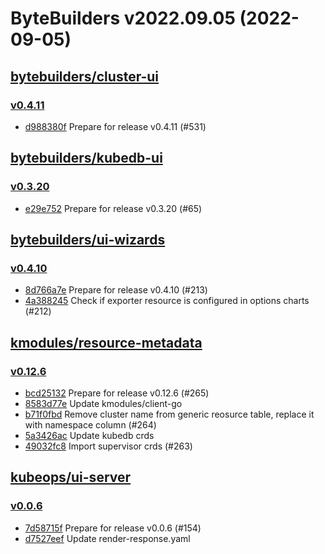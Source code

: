 # ByteBuilders v2022.09.05 (2022-09-05)


## [bytebuilders/cluster-ui](https://github.com/bytebuilders/cluster-ui)

### [v0.4.11](https://github.com/bytebuilders/cluster-ui/releases/tag/v0.4.11)

- [d988380f](https://github.com/bytebuilders/cluster-ui/commit/d988380f) Prepare for release v0.4.11 (#531)



## [bytebuilders/kubedb-ui](https://github.com/bytebuilders/kubedb-ui)

### [v0.3.20](https://github.com/bytebuilders/kubedb-ui/releases/tag/v0.3.20)

- [e29e752](https://github.com/bytebuilders/kubedb-ui/commit/e29e752) Prepare for release v0.3.20 (#65)



## [bytebuilders/ui-wizards](https://github.com/bytebuilders/ui-wizards)

### [v0.4.10](https://github.com/bytebuilders/ui-wizards/releases/tag/v0.4.10)

- [8d766a7e](https://github.com/bytebuilders/ui-wizards/commit/8d766a7e) Prepare for release v0.4.10 (#213)
- [4a388245](https://github.com/bytebuilders/ui-wizards/commit/4a388245) Check if exporter resource is configured in options charts (#212)



## [kmodules/resource-metadata](https://github.com/kmodules/resource-metadata)

### [v0.12.6](https://github.com/kmodules/resource-metadata/releases/tag/v0.12.6)

- [bcd25132](https://github.com/kmodules/resource-metadata/commit/bcd25132) Prepare for release v0.12.6 (#265)
- [8583d77e](https://github.com/kmodules/resource-metadata/commit/8583d77e) Update kmodules/client-go
- [b71f0fbd](https://github.com/kmodules/resource-metadata/commit/b71f0fbd) Remove cluster name from generic reosurce table, replace it with namespace column (#264)
- [5a3426ac](https://github.com/kmodules/resource-metadata/commit/5a3426ac) Update kubedb crds
- [49032fc8](https://github.com/kmodules/resource-metadata/commit/49032fc8) Import supervisor crds (#263)



## [kubeops/ui-server](https://github.com/kubeops/ui-server)

### [v0.0.6](https://github.com/kubeops/ui-server/releases/tag/v0.0.6)

- [7d58715f](https://github.com/kubeops/ui-server/commit/7d58715f) Prepare for release v0.0.6 (#154)
- [d7527eef](https://github.com/kubeops/ui-server/commit/d7527eef) Update render-response.yaml



